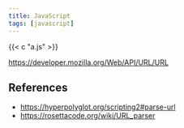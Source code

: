 ```yaml
---
title: JavaScript
tags: [javascript]
---
```


{{< c "a.js" >}}

<https://developer.mozilla.org/Web/API/URL/URL>

## References

- <https://hyperpolyglot.org/scripting2#parse-url>
- <https://rosettacode.org/wiki/URL_parser>
